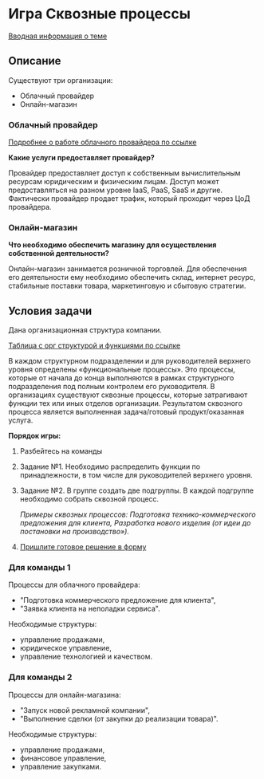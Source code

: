 # Игра Сквозные процессы

[Вводная информация о теме](info.md)

## Описание

Существуют три организации:

* Облачный провайдер
* Онлайн-магазин
<!-- * Обслуживающая организация -->

### Облачный провайдер

[Подробнее о работе облачного провайдера по ссылке](https://itglobal.com/ru-ru/company/blog/oblachnyj-provajder-opredelenie-otlichiya-ot-hosting-provajderov-i-perechen-predostavlyaemyh-servisov/)

**Какие услуги предоставляет провайдер?**

Провайдер предоставляет доступ к собственным вычислительным ресурсам юридическим и физическим лицам. Доступ может предоставляться на разном уровне IaaS, PaaS, SaaS и другие. Фактически провайдер продает трафик, который проходит через ЦоД провайдера.

<!-- **Какие функции можно выделить у провайдера?**

... -->

### Онлайн-магазин

**Что необходимо обеспечить магазину для осуществления собственной деятельности?**

Онлайн-магазин занимается розничной торговлей. Для обеспечения его деятельности ему необходимо обеспечить склад, интернет ресурс, стабильные поставки товара, маркетинговую и сбытовую стратегии.

<!-- **Какие функции можно выделить у магазина?**

... -->

<!-- ### Обслуживающая организация

**Какие задачи обслуживающая организация может выполнить как подрядчик?**

Обслуживающая организация может участвовать в цепочке создания ценности других компаний в качестве подрядчика: обеспечить работоспособность телекоммуникационного оборудования, доставка воды и др.

**Какие функции можно выделить у обслуживающей организации?**

... -->

## Условия задачи

Дана организационная структура компании.

[Таблица с орг структурой и функциями по ссылке](https://docs.google.com/spreadsheets/d/1ukhziA7QCY73KOXr2hOOWU9e097sXGzhnAPMslplcRY/edit?usp=sharing)

В каждом структурном подразделении и для руководителей верхнего уровня определены «функциональные процессы». Это процессы, которые от начала до конца выполняются в рамках структурного подразделения под полным контролем его руководителя. В организациях существуют сквозные процессы, которые затрагивают функции тех или иных отделов организации. Результатом сквозного процесса является выполненная задача/готовый продукт/оказанная услуга.

**Порядок игры:**

1. Разбейтесь на команды
2. Задание №1. Необходимо распределить функции по принадлежности, в том числе для руководителей верхнего уровня.
3. Задание №2. В группе создать две подгруппы. В каждой подгруппе необходимо собрать сквозной процесс.

    _Примеры сквозных процессов: Подготовка технико-коммерческого предложения для клиента, Разработка нового изделия (от идеи до постановки на производство»)._

4. [Пришлите готовое решение в форму](https://forms.yandex.ru/cloud/66fe13fcc417f35260ac7cb5/)

### Для команды 1

Процессы для облачного провайдера:

* "Подготовка коммерческого предложение для клиента",
* "Заявка клиента на неполадки сервиса".

Необходимые структуры:

* управление продажами,
* юридическое управление,
* управление технологией и качеством.

### Для команды 2

Процессы для онлайн-магазина:

* "Запуск новой рекламной компании",
* "Выполнение сделки (от закупки до реализации товара)".

Необходимые структуры:

* управление продажами,
* финансовое управление,
* управление закупками.

<!-- ### Для команды 3

Процессы для обслуживающей организации:

* "Выполнение заказа по замене серверного оборудования",
* "Процесс закупки компонентной базы для сборки оборудования".

Необходимые структуры:

* управление производством,
* управление закупками,
* финансовое управление. -->
